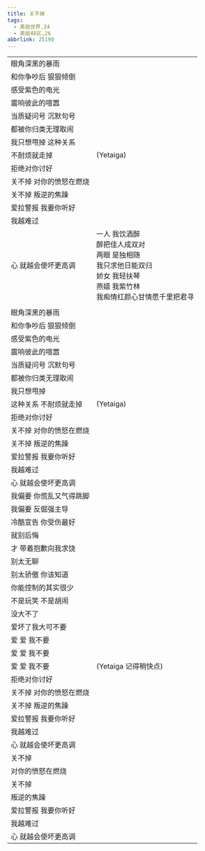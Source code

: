 ```yaml
---
title: 关不掉
tags:
  - 美丽世界,24
  - 美丽48区,26
abbrlink: 25190
---
```

|      |      |
|--|--|
|眼角深黑的暴雨|      |
|和你争吵后 狠狠倾倒|      |
|感受紫色的电光|      |
|震响彼此的喧嚣|      |
|当质疑问号 沉默句号|      |
|都被你归类无理取闹|      |
|我只想甩掉 这种关系|      |
|不耐烦就走掉|(Yetaiga)|
|拒绝对你讨好|      |
|关不掉 对你的愤怒在燃烧|      |
|关不掉 叛逆的焦躁|      |
|爱拉警报 我要你听好|      |
|我越难过|      |
|心 就越会使坏更高调|一人 我饮酒醉<br>醉把佳人成双对<br>两眼 是独相随<br>我只求他日能双归<br>娇女 我轻扶琴<br>燕嬉 我紫竹林<br>我痴情红颜心甘情愿千里把君寻|
|      |      |
|眼角深黑的暴雨|      |
|和你争吵后 狠狠倾倒|      |
|感受紫色的电光|      |
|震响彼此的喧嚣|      |
|当质疑问号 沉默句号|      |
|都被你归类无理取闹|      |
|我只想甩掉|      |
|这种关系 不耐烦就走掉|(Yetaiga)|
|拒绝对你讨好|      |
|关不掉 对你的愤怒在燃烧|      |
|关不掉 叛逆的焦躁|      |
|爱拉警报 我要你听好|      |
|我越难过|      |
|心 就越会使坏更高调|      |
|我偏要 你慌乱又气得跳脚|      |
|我偏要 反倔强主导|      |
|冷酷宣告 你受伤最好|      |
|就别后悔|      |
|才 带着抱歉向我求饶|      |
|别太无聊|      |
|别太骄傲 你该知道|      |
|你能控制的其实很少|      |
|不是玩笑 不是胡闹|      |
|没大不了|      |
|爱坏了我大可不要|      |
|爱 爱 我不要|      |
|爱 爱 我不要|      |
|爱 爱 我不要|(Yetaiga 记得稍快点)|
|拒绝对你讨好|      |
|关不掉 对你的愤怒在燃烧|      |
|关不掉 叛逆的焦躁|      |
|爱拉警报 我要你听好|      |
|我越难过|      |
|心 就越会使坏更高调|      |
|关不掉|      |
|对你的愤怒在燃烧|      |
|关不掉|      |
|叛逆的焦躁|      |
|爱拉警报 我要你听好|      |
|我越难过|      |
|心 就越会使坏更高调|      |